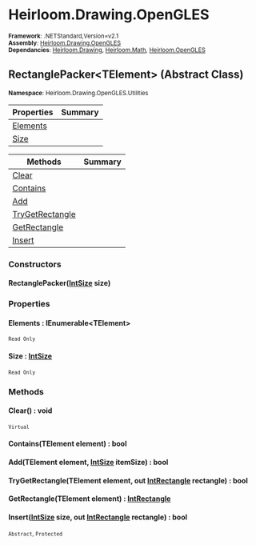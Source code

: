 # Heirloom.Drawing.OpenGLES

<small>**Framework**: .NETStandard,Version=v2.1</small>  
<small>**Assembly**: [Heirloom.Drawing.OpenGLES](../Heirloom.Drawing.OpenGLES/Heirloom.Drawing.OpenGLES.md)</small>  
<small>**Dependancies**: [Heirloom.Drawing](../Heirloom.Drawing/Heirloom.Drawing.md), [Heirloom.Math](../Heirloom.Math/Heirloom.Math.md), [Heirloom.OpenGLES](../Heirloom.OpenGLES/Heirloom.OpenGLES.md)</small>  

## RectanglePacker\<TElement> (Abstract Class)
<small>**Namespace**: Heirloom.Drawing.OpenGLES.Utilities</sub></small>  

| Properties | Summary |
|------------|---------|
| [Elements](#ELE97486ED1) |  |
| [Size](#SIZ9C9392F9) |  |

| Methods | Summary |
|---------|---------|
| [Clear](#CLE4538C554) |  |
| [Contains](#CONDA66F8F2) |  |
| [Add](#ADD23C591B2) |  |
| [TryGetRectangle](#TRY1EA416E4) |  |
| [GetRectangle](#GETF916A676) |  |
| [Insert](#INSFD6B51FA) |  |

### Constructors

#### RectanglePacker([IntSize](../Heirloom.Math/Heirloom.Math.IntSize.md) size)

### Properties

#### <a name="ELE97486ED1"></a>Elements : IEnumerable\<TElement>

<small>`Read Only`</small>

#### <a name="SIZ9C9392F9"></a>Size : [IntSize](../Heirloom.Math/Heirloom.Math.IntSize.md)

<small>`Read Only`</small>

### Methods

#### <a name="CLE4538C554"></a>Clear() : void

<small>`Virtual`</small>

#### <a name="CONDA66F8F2"></a>Contains(TElement element) : bool



#### <a name="ADD23C591B2"></a>Add(TElement element, [IntSize](../Heirloom.Math/Heirloom.Math.IntSize.md) itemSize) : bool



#### <a name="TRY1EA416E4"></a>TryGetRectangle(TElement element, out [IntRectangle](../Heirloom.Math/Heirloom.Math.IntRectangle.md) rectangle) : bool



#### <a name="GETF916A676"></a>GetRectangle(TElement element) : [IntRectangle](../Heirloom.Math/Heirloom.Math.IntRectangle.md)



#### <a name="INSFD6B51FA"></a>Insert([IntSize](../Heirloom.Math/Heirloom.Math.IntSize.md) size, out [IntRectangle](../Heirloom.Math/Heirloom.Math.IntRectangle.md) rectangle) : bool

<small>`Abstract`, `Protected`</small>


